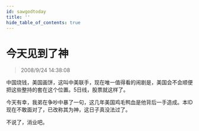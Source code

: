 ```yaml
---
id: sawgodtoday 
title: ''
hide_table_of_contents: true
---
```


# 今天见到了神

> 2008/9/24 14:38:08

<div style={{color: '#336600', fontWeight: 'bold', fontSize: '18px'}}>

中国烧钱，美国画饼，这叫中美联手，现在唯一值得看的闹剧是，美国会不会顺便把这些整持的套在这个位置。5日线，股票就这样了。

 

今天有幸，我弟在争吵中暴了一句，这几年美国鸡毛鸭血是他背后一手造成。本ID现在不敢面对了，已改称其为神，这日子真没法过了。

 

不说了，消业吧。

</div>